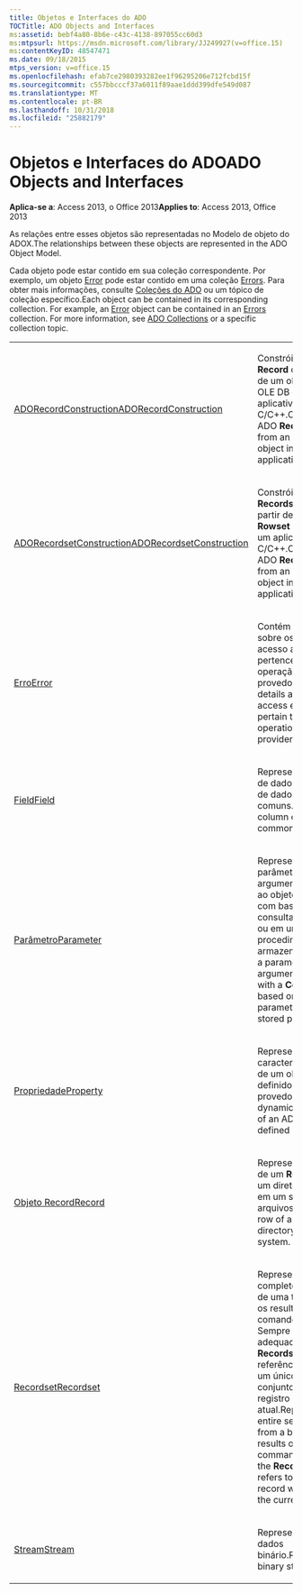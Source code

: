 ```yaml
---
title: Objetos e Interfaces do ADO
TOCTitle: ADO Objects and Interfaces
ms:assetid: bebf4a80-8b6e-c43c-4138-897055cc60d3
ms:mtpsurl: https://msdn.microsoft.com/library/JJ249927(v=office.15)
ms:contentKeyID: 48547471
ms.date: 09/18/2015
mtps_version: v=office.15
ms.openlocfilehash: efab7ce2980393282ee1f96295206e712fcbd15f
ms.sourcegitcommit: c557bbcccf37a6011f89aae1ddd399dfe549d087
ms.translationtype: MT
ms.contentlocale: pt-BR
ms.lasthandoff: 10/31/2018
ms.locfileid: "25882179"
---
```

# <a name="ado-objects-and-interfaces"></a><span data-ttu-id="f7582-102">Objetos e Interfaces do ADO</span><span class="sxs-lookup"><span data-stu-id="f7582-102">ADO Objects and Interfaces</span></span>


<span data-ttu-id="f7582-103">**Aplica-se a**: Access 2013, o Office 2013</span><span class="sxs-lookup"><span data-stu-id="f7582-103">**Applies to**: Access 2013, Office 2013</span></span>

<span data-ttu-id="f7582-104">As relações entre esses objetos são representadas no Modelo de objeto do ADOX.</span><span class="sxs-lookup"><span data-stu-id="f7582-104">The relationships between these objects are represented in the ADO Object Model.</span></span>

<span data-ttu-id="f7582-p101">Cada objeto pode estar contido em sua coleção correspondente. Por exemplo, um objeto [Error](error-object-ado.md) pode estar contido em uma coleção [Errors](errors-collection-ado.md). Para obter mais informações, consulte [Coleções do ADO](ado-collections.md) ou um tópico de coleção específico.</span><span class="sxs-lookup"><span data-stu-id="f7582-p101">Each object can be contained in its corresponding collection. For example, an [Error](error-object-ado.md) object can be contained in an [Errors](errors-collection-ado.md) collection. For more information, see [ADO Collections](ado-collections.md) or a specific collection topic.</span></span>

<table>
<colgroup>
<col style="width: 50%" />
<col style="width: 50%" />
</colgroup>
<tbody>
<tr class="odd">
<td><p><span data-ttu-id="f7582-108"><a href="adorecordconstruction-interface-ado.md">ADORecordConstruction</a></span><span class="sxs-lookup"><span data-stu-id="f7582-108"><a href="adorecordconstruction-interface-ado.md">ADORecordConstruction</a></span></span></p></td>
<td><p><span data-ttu-id="f7582-109">Constrói um objeto <strong>Record</strong> do ADO a partir de um objeto <strong>Row</strong> do OLE DB em um aplicativo C/C++.</span><span class="sxs-lookup"><span data-stu-id="f7582-109">Constructs an ADO <strong>Record</strong> object from an OLE DB <strong>Row</strong> object in a C/C++ application.</span></span></p></td>
</tr>
<tr class="even">
<td><p><span data-ttu-id="f7582-110"><a href="adorecordsetconstruction-interface-ado.md">ADORecordsetConstruction</a></span><span class="sxs-lookup"><span data-stu-id="f7582-110"><a href="adorecordsetconstruction-interface-ado.md">ADORecordsetConstruction</a></span></span></p></td>
<td><p><span data-ttu-id="f7582-111">Constrói um objeto <strong>Recordset</strong> do ADO a partir de um objeto <strong>Rowset</strong> do OLE DB em um aplicativo C/C++.</span><span class="sxs-lookup"><span data-stu-id="f7582-111">Constructs an ADO <strong>Recordset</strong> object from an OLE DB <strong>Rowset</strong> object in a C/C++ application.</span></span></p></td>
</tr>
<tr class="odd">
<td><p><span data-ttu-id="f7582-112"><a href="error-object-ado.md">Erro</a></span><span class="sxs-lookup"><span data-stu-id="f7582-112"><a href="error-object-ado.md">Error</a></span></span></p></td>
<td><p><span data-ttu-id="f7582-113">Contém os detalhes sobre os erros de acesso aos dados que pertencem à uma única operação que envolve o provedor.</span><span class="sxs-lookup"><span data-stu-id="f7582-113">Contains details about data access errors that pertain to a single operation involving the provider.</span></span></p></td>
</tr>
<tr class="even">
<td><p><span data-ttu-id="f7582-114"><a href="field-object-ado.md">Field</a></span><span class="sxs-lookup"><span data-stu-id="f7582-114"><a href="field-object-ado.md">Field</a></span></span></p></td>
<td><p><span data-ttu-id="f7582-115">Representa uma coluna de dados com um tipo de dados comuns.</span><span class="sxs-lookup"><span data-stu-id="f7582-115">Represents a column of data with a common data type.</span></span></p></td>
</tr>
<tr class="odd">
<td><p><span data-ttu-id="f7582-116"><a href="parameter-object-ado.md">Parâmetro</a></span><span class="sxs-lookup"><span data-stu-id="f7582-116"><a href="parameter-object-ado.md">Parameter</a></span></span></p></td>
<td><p><span data-ttu-id="f7582-117">Representa um parâmetro ou argumento associado ao objeto <strong>Command</strong> com base em uma consulta parametrizada ou em um procedimento armazenado.</span><span class="sxs-lookup"><span data-stu-id="f7582-117">Represents a parameter or argument associated with a <strong>Command</strong> object based on a parameterized query or stored procedure.</span></span></p></td>
</tr>
<tr class="even">
<td><p><span data-ttu-id="f7582-118"><a href="property-object-ado.md">Propriedade</a></span><span class="sxs-lookup"><span data-stu-id="f7582-118"><a href="property-object-ado.md">Property</a></span></span></p></td>
<td><p><span data-ttu-id="f7582-119">Representa uma característica dinâmica de um objeto ADO definido pelo provedor.</span><span class="sxs-lookup"><span data-stu-id="f7582-119">Represents a dynamic characteristic of an ADO object that is defined by the provider.</span></span></p></td>
</tr>
<tr class="odd">
<td><p><span data-ttu-id="f7582-120"><a href="record-object-ado.md">Objeto Record</a></span><span class="sxs-lookup"><span data-stu-id="f7582-120"><a href="record-object-ado.md">Record</a></span></span></p></td>
<td><p><span data-ttu-id="f7582-121">Representa uma linha de um <strong>Recordset</strong>, ou um diretório ou arquivo em um sistema de arquivos.</span><span class="sxs-lookup"><span data-stu-id="f7582-121">Represents a row of a <strong>Recordset</strong>, or a directory or file in a file system.</span></span></p></td>
</tr>
<tr class="even">
<td><p><span data-ttu-id="f7582-122"><a href="recordset-object-ado.md">Recordset</a></span><span class="sxs-lookup"><span data-stu-id="f7582-122"><a href="recordset-object-ado.md">Recordset</a></span></span></p></td>
<td><p><span data-ttu-id="f7582-p102">Representa o conjunto completo de registros de uma tabela base ou os resultados de um comando executado. Sempre que for adequado, o objeto <strong>Recordset</strong> fará referência somente a um único registro do conjunto como o registro atual.</span><span class="sxs-lookup"><span data-stu-id="f7582-p102">Represents the entire set of records from a base table or the results of an executed command. At any time, the <strong>Recordset</strong> object refers to only a single record within the set as the current record.</span></span></p></td>
</tr>
<tr class="odd">
<td><p><span data-ttu-id="f7582-125"><a href="stream-object-ado.md">Stream</a></span><span class="sxs-lookup"><span data-stu-id="f7582-125"><a href="stream-object-ado.md">Stream</a></span></span></p></td>
<td><p><span data-ttu-id="f7582-126">Representa um fluxo de dados binário.</span><span class="sxs-lookup"><span data-stu-id="f7582-126">Represents a binary stream of data.</span></span></p></td>
</tr>
</tbody>
</table>

